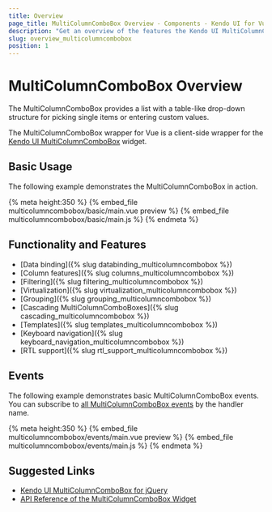 ```yaml
---
title: Overview
page_title: MultiColumnComboBox Overview - Components - Kendo UI for Vue
description: "Get an overview of the features the Kendo UI MultiColumnComboBox wrapper for Vue delivers and use the component in Vue projects."
slug: overview_multicolumncombobox
position: 1
---
```


# MultiColumnComboBox Overview

The MultiColumnComboBox provides a list with a table-like drop-down structure for picking single items or entering custom values.

The MultiColumnComboBox wrapper for Vue is a client-side wrapper for the [Kendo UI MultiColumnComboBox](https://docs.telerik.com/kendo-ui/api/javascript/ui/multicolumncombobox) widget.

<div data-component="StartFreeTrialSection"></div>

## Basic Usage

The following example demonstrates the MultiColumnComboBox in action.

{% meta height:350 %}
{% embed_file multicolumncombobox/basic/main.vue preview %}
{% embed_file multicolumncombobox/basic/main.js %}
{% endmeta %}

## Functionality and Features

* [Data binding]({% slug databinding_multicolumncombobox %})
* [Column features]({% slug columns_multicolumncombobox %})
* [Filtering]({% slug filtering_multicolumncombobox %})
* [Virtualization]({% slug virtualization_multicolumncombobox %})
* [Grouping]({% slug grouping_multicolumncombobox %})
* [Cascading MultiColumnComboBoxes]({% slug cascading_multicolumncombobox %})
* [Templates]({% slug templates_multicolumncombobox %})
* [Keyboard navigation]({% slug keyboard_navigation_multicolumncombobox %})
* [RTL support]({% slug rtl_support_multicolumncombobox %})

## Events

The following example demonstrates basic MultiColumnComboBox events. You can subscribe to [all MultiColumnComboBox events](https://docs.telerik.com/kendo-ui/api/javascript/ui/multicolumncombobox#events) by the handler name.

{% meta height:350 %}
{% embed_file multicolumncombobox/events/main.vue preview %}
{% embed_file multicolumncombobox/events/main.js %}
{% endmeta %}

## Suggested Links

* [Kendo UI MultiColumnComboBox for jQuery](https://docs.telerik.com/kendo-ui/controls/editors/multicolumncombobox/overview)
* [API Reference of the MultiColumnComboBox Widget](https://docs.telerik.com/kendo-ui/api/javascript/ui/multicolumncombobox)
